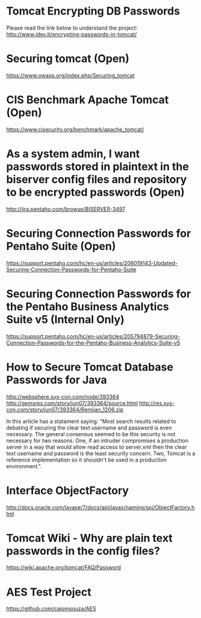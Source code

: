 # Tomcat Encrypting DB Passwords

Please read the link below to understand the project:
http://www.jdev.it/encrypting-passwords-in-tomcat/

# Securing tomcat (Open)
https://www.owasp.org/index.php/Securing_tomcat

# CIS Benchmark Apache Tomcat (Open)
https://www.cisecurity.org/benchmark/apache_tomcat/

# As a system admin, I want passwords stored in plaintext in the biserver config files and repository to be encrypted passwords (Open)
http://jira.pentaho.com/browse/BISERVER-3497

# Securing Connection Passwords for Pentaho Suite (Open)
https://support.pentaho.com/hc/en-us/articles/206019143-Updated-Securing-Connection-Passwords-for-Pentaho-Suite

# Securing Connection Passwords for the Pentaho Business Analytics Suite v5 (Internal Only)
https://support.pentaho.com/hc/en-us/articles/205794879-Securing-Connection-Passwords-for-the-Pentaho-Business-Analytics-Suite-v5

# How to Secure Tomcat Database Passwords for Java
http://websphere.sys-con.com/node/393364
http://gemsres.com/story/jun07/393364/source.html
http://res.sys-con.com/story/jun07/393364/Remijan_1206.zip

In this article has a statament saying: "Most search results related to debating if securing the clear text username and password is even necessary. The general consensus seemed to be this security is not necessary for two reasons. One, if an intruder compromises a production server in a way that would allow read access to server.xml then the clear text username and password is the least security concern. Two, Tomcat is a reference implementation so it shouldn't be used in a production environment.".

# Interface ObjectFactory
http://docs.oracle.com/javase/7/docs/api/javax/naming/spi/ObjectFactory.html

# Tomcat Wiki - Why are plain text passwords in the config files?
https://wiki.apache.org/tomcat/FAQ/Password

# AES Test Project
https://github.com/caiomsouza/AES
